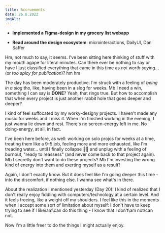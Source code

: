 ```yaml
---
title: Accruements
date: 26.8.2022
imgAlt:
---
```


-   **Implemented a Figma-design in my grocery list webapp**

-   **Read around the design ecosystem**: microinteractions, DailyUI, Dan Saffer

Hm, not much to say, it seems. I've been sitting here thinking of stuff with my mouth agape for literal minutes. Can there ever be nothing to say or have I just classified everything that came in this time as _not worth saying_... (or _too spicy for publication_)? hm hm

The day has been moderately productive. I'm struck with a feeling of _being in a slog_ tho, like, having been in a slog for weeks. Mb I need a win, something I can say is **DONE**? Yeah, that rings true. But how to accomplish that when every project is just another rabbit hole that goes deeper and deeper?

I kind of feel suffocated by my worky-designy projects. I haven't made any music for weeks and I miss it. When I'm finished working in the evening, I just wanna lie down and rest. There's no screen-energy left in me. No doing-energy, at all, in fact.

I've been here before, as well: working on solo projos for weeks at a time, treating them like a 9-5 job, feeling more and more exhausted, like I'm treading water... until I finally collapse 😮‍💨 and unplug with a feeling of burnout, "ready to reassess" (and never come back to that project again). Mb I secretly don't want to do these projects? Mb I'm investing the wrong kind of energy into them and exerting myself as a result?

Again, I don't exactly know. But it does feel like I'm going deeper this time - into the discomfort, if nothing else. I wanna see what's in there.

About the realization I mentioned yesterday (Day 20): I kind of realized that I don't really enjoy fiddling with computers/technology at a certain level. And it feels freeing, like a weight off my shoulders. I feel like this in the moments when I accept some sort of limitation about myself: I don't have to keep trying to see if I like\am\can do this thing - I know that I don't\am not\can not.

Now I'm a little freer to do the things I might actually enjoy.
